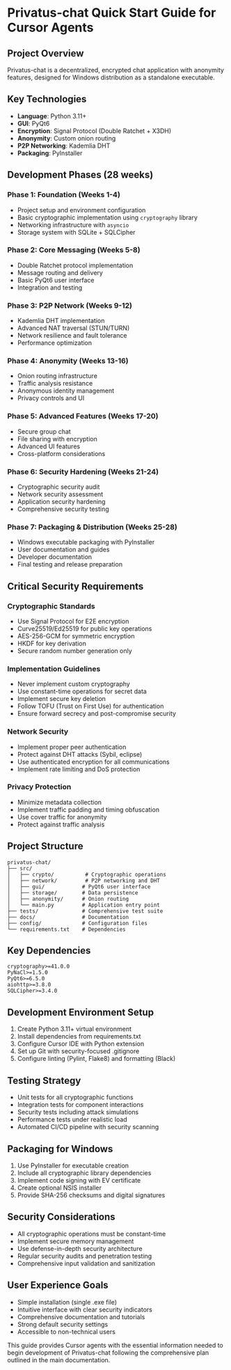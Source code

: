 # Privatus-chat Quick Start Guide for Cursor Agents

## Project Overview
Privatus-chat is a decentralized, encrypted chat application with anonymity features, designed for Windows distribution as a standalone executable.

## Key Technologies
- **Language**: Python 3.11+
- **GUI**: PyQt6
- **Encryption**: Signal Protocol (Double Ratchet + X3DH)
- **Anonymity**: Custom onion routing
- **P2P Networking**: Kademlia DHT
- **Packaging**: PyInstaller

## Development Phases (28 weeks)

### Phase 1: Foundation (Weeks 1-4)
- Project setup and environment configuration
- Basic cryptographic implementation using `cryptography` library
- Networking infrastructure with `asyncio`
- Storage system with SQLite + SQLCipher

### Phase 2: Core Messaging (Weeks 5-8)
- Double Ratchet protocol implementation
- Message routing and delivery
- Basic PyQt6 user interface
- Integration and testing

### Phase 3: P2P Network (Weeks 9-12)
- Kademlia DHT implementation
- Advanced NAT traversal (STUN/TURN)
- Network resilience and fault tolerance
- Performance optimization

### Phase 4: Anonymity (Weeks 13-16)
- Onion routing infrastructure
- Traffic analysis resistance
- Anonymous identity management
- Privacy controls and UI

### Phase 5: Advanced Features (Weeks 17-20)
- Secure group chat
- File sharing with encryption
- Advanced UI features
- Cross-platform considerations

### Phase 6: Security Hardening (Weeks 21-24)
- Cryptographic security audit
- Network security assessment
- Application security hardening
- Comprehensive security testing

### Phase 7: Packaging & Distribution (Weeks 25-28)
- Windows executable packaging with PyInstaller
- User documentation and guides
- Developer documentation
- Final testing and release preparation

## Critical Security Requirements

### Cryptographic Standards
- Use Signal Protocol for E2E encryption
- Curve25519/Ed25519 for public key operations
- AES-256-GCM for symmetric encryption
- HKDF for key derivation
- Secure random number generation only

### Implementation Guidelines
- Never implement custom cryptography
- Use constant-time operations for secret data
- Implement secure key deletion
- Follow TOFU (Trust on First Use) for authentication
- Ensure forward secrecy and post-compromise security

### Network Security
- Implement proper peer authentication
- Protect against DHT attacks (Sybil, eclipse)
- Use authenticated encryption for all communications
- Implement rate limiting and DoS protection

### Privacy Protection
- Minimize metadata collection
- Implement traffic padding and timing obfuscation
- Use cover traffic for anonymity
- Protect against traffic analysis

## Project Structure
```
privatus-chat/
├── src/
│   ├── crypto/          # Cryptographic operations
│   ├── network/         # P2P networking and DHT
│   ├── gui/            # PyQt6 user interface
│   ├── storage/        # Data persistence
│   ├── anonymity/      # Onion routing
│   └── main.py         # Application entry point
├── tests/              # Comprehensive test suite
├── docs/               # Documentation
├── config/             # Configuration files
└── requirements.txt    # Dependencies
```

## Key Dependencies
```
cryptography>=41.0.0
PyNaCl>=1.5.0
PyQt6>=6.5.0
aiohttp>=3.8.0
SQLCipher>=3.4.0
```

## Development Environment Setup
1. Create Python 3.11+ virtual environment
2. Install dependencies from requirements.txt
3. Configure Cursor IDE with Python extension
4. Set up Git with security-focused .gitignore
5. Configure linting (Pylint, Flake8) and formatting (Black)

## Testing Strategy
- Unit tests for all cryptographic functions
- Integration tests for component interactions
- Security tests including attack simulations
- Performance tests under realistic load
- Automated CI/CD pipeline with security scanning

## Packaging for Windows
1. Use PyInstaller for executable creation
2. Include all cryptographic library dependencies
3. Implement code signing with EV certificate
4. Create optional NSIS installer
5. Provide SHA-256 checksums and digital signatures

## Security Considerations
- All cryptographic operations must be constant-time
- Implement secure memory management
- Use defense-in-depth security architecture
- Regular security audits and penetration testing
- Comprehensive input validation and sanitization

## User Experience Goals
- Simple installation (single .exe file)
- Intuitive interface with clear security indicators
- Comprehensive documentation and tutorials
- Strong default security settings
- Accessible to non-technical users

This guide provides Cursor agents with the essential information needed to begin development of Privatus-chat following the comprehensive plan outlined in the main documentation.

